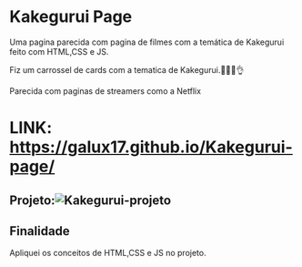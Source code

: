 # Kakegurui Page
Uma pagina parecida com pagina de filmes com a temática de Kakegurui feito com HTML,CSS e JS.



Fiz um carrossel de cards com a tematica de Kakegurui.🤣😁😍👌

Parecida com paginas de streamers como a Netflix


# LINK: https://galux17.github.io/Kakegurui-page/

## Projeto:![Kakegurui-projeto](https://github.com/Galux17/Kakegurui-page/assets/103261889/810052ad-bdd9-4671-9a94-6f821f7643c9)












## Finalidade
Apliquei os conceitos de HTML,CSS e JS no projeto.

